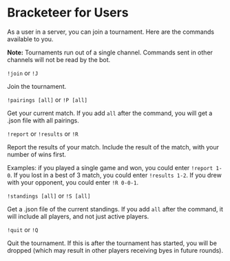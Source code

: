 # Bracketeer for Users

As a user in a server, you can join a tournament. Here are the commands available to you.

**Note:** Tournaments run out of a single channel. Commands sent in other channels will not be read by the bot.

`!join` or `!J`

Join the tournament.

`!pairings [all]` or `!P [all]`

Get your current match. If you add `all` after the command, you will get a .json file with all pairings.

`!report` or `!results` or `!R`

Report the results of your match. Include the result of the match, with your number of wins first.

Examples: if you played a single game and won, you could enter `!report 1-0`. If you lost in a best of 3 match, you could enter `!results 1-2`. If you drew with your opponent, you could enter `!R 0-0-1`.

`!standings [all]` or `!S [all]`

Get a .json file of the current standings. If you add `all` after the command, it will include all players, and not just active players.

`!quit` or `!Q`

Quit the tournament. If this is after the tournament has started, you will be dropped (which may result in other players receiving byes in future rounds).
